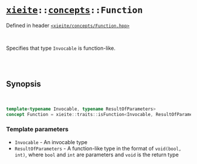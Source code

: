# [`xieite`](../../README.md)`::`[`concepts`](../../docs/concepts.md)`::Function`
Defined in header [`<xieite/concepts/Function.hpp>`](../../include/xieite/concepts/Function.hpp)

<br/>

Specifies that type `Invocable` is function-like.

<br/><br/>

## Synopsis

<br/>

```cpp
template<typename Invocable, typename ResultOfParameters>
concept Function = xieite::traits::isFunction<Invocable, ResultOfParameters>;
```
### Template parameters
- `Invocable` - An invocable type
- `ResultOfParameters` - A function-like type in the format of `void(bool, int)`, where `bool` and `int` are parameters and `void` is the return type
